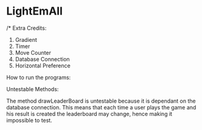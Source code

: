 # LightEmAll

/* Extra Credits:
1) Gradient
2) Timer
3) Move Counter
4) Database Connection
5) Horizontal Preference

How to run the programs:






Untestable Methods:

The method drawLeaderBoard is untestable because it is dependant on the database connection. This means that each time
a user plays the game and his result is created the leaderboard may change, hence making it impossible to test.
